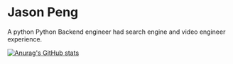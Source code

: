 # Jason Peng

A python Python Backend engineer had search engine and video engineer experience.

[![Anurag's GitHub stats](https://github-readme-stats.vercel.app/api?username=jasonp213)](https://github.com/jasonp213/github-readme-stats)
